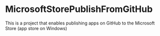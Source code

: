 # MicrosoftStorePublishFromGitHub
This is a project that enables publishing apps on GitHub to the Microsoft Store (app store on Windows)
